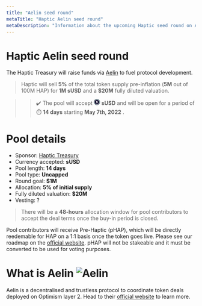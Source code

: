 ```yaml
---
title: "Aelin seed round"
metaTitle: "Haptic Aelin seed round"
metaDescription: "Information about the upcoming Haptic seed round on Aelin.xyz"
---
```


# Haptic Aelin seed round 

The Haptic Treasury will raise funds via [Aelin](https://aelin.xyz) to fuel protocol development.

> Haptic will sell **5%** of the total token supply pre-inflation (**5M** out of 100M HAP) for **1M sUSD** and a **$20M** fully diluted valuation.

>>  ✔️ The pool will accept ![sUSD](https://raw.githubusercontent.com/HapticFinance/assets/8d6f4e31159fb5094ee617917735bad120123269/SynthetixsUSD_16.webp) **sUSD** and will be open for a period of  ⏱️ **14 days** starting **May 7th, 2022** .

# Pool details
* Sponsor: [Haptic Treasury](https://etherscan.io/address/0x0000000000000000000000000000000000000000)
* Currency accepted: **sUSD**
* Pool length: **14 days**
* Pool type: **Uncapped**
* Round goal: **$1M** 
* Allocation: **5% of initial supply**
* Fully diluted valuation: **$20M**
* Vesting: ?

> There will be a **48-hours** allocation window for pool contributors to accept the deal terms once the buy-in period is closed. 

Pool contributors will receive Pre-Haptic (pHAP), which will be directly reedemable for HAP on a 1:1 basis once the token goes live. Please see our roadmap on the [official website](https://haptic.finance). pHAP will not be stakeable and it must be converted to be used for voting purposes.


# What is Aelin ![Aelin](https://www.gitbook.com/cdn-cgi/image/width=40,height=40,fit=contain,dpr=1,format=auto/https%3A%2F%2F2008679876-files.gitbook.io%2F~%2Ffiles%2Fv0%2Fb%2Fgitbook-x-prod.appspot.com%2Fo%2Fspaces%252FOQwApGTNnXOhOSDrsvt1%252Ficon%252FKHyQlFHCpMZBrPgCuoy0%252FqbZAa_X-_400x400.jpeg%3Falt%3Dmedia%26token%3D22c1df26-0011-4937-a64e-ce378a21f3a4)

Aelin is a decentralised and trustless protocol to coordinate token deals deployed on Optimism layer 2. Head to their  [official website](https://aelin.xyz) to learn more.
